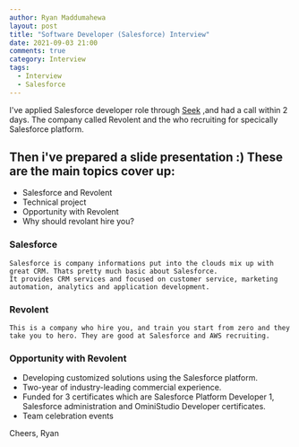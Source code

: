 ```yaml
---
author: Ryan Maddumahewa
layout: post
title: "Software Developer (Salesforce) Interview"
date: 2021-09-03 21:00
comments: true
category: Interview
tags:
  - Interview
  - Salesforce
---
```


I've applied Salesforce developer role through [Seek](https://seek.com.au) ,and had a call within 2 days. The company called Revolent and the who recruiting for specically Salesforce platform.

## Then i've prepared a slide presentation :) These are the main topics cover up:

- Salesforce and Revolent
- Technical project
- Opportunity with Revolent
- Why should revolant hire you?

### Salesforce

    Salesforce is company informations put into the clouds mix up with great CRM. Thats pretty much basic about Salesforce.
    It provides CRM services and focused on customer service, marketing automation, analytics and application development.

### Revolent

    This is a company who hire you, and train you start from zero and they take you to hero. They are good at Salesforce and AWS recruiting.

### Opportunity with Revolent

- Developing customized solutions using the Salesforce platform.
- Two-year of industry-leading commercial experience.
- Funded for 3 certificates which are Salesforce Platform Developer 1, Salesforce administration and OminiStudio Developer certificates.
- Team celebration events

Cheers,
Ryan

